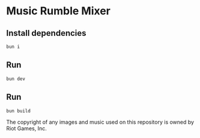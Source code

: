 # Music Rumble Mixer

## Install dependencies
```
bun i
```

## Run
```
bun dev
```

## Run
```
bun build
```

The copyright of any images and music used on this repository is owned by Riot Games, Inc.